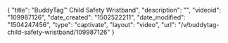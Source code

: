 {
    "title": "BuddyTag&trade; Child Safety Wristband",
    "description": "",
    "videoid": "109987126",
    "date_created": "1502522211",
    "date_modified": "1504247456",
    "type": "captivate",
    "layout": "video",
    "url": "\/v\/buddytag-child-safety-wristband\/109987126"
}
